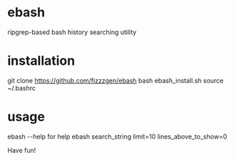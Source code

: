 # ebash
ripgrep-based bash history searching utility

# installation

git clone https://github.com/fizzzgen/ebash
bash ebash_install.sh
source ~/.bashrc

# usage

ebash --help for help
ebash search_string limit=10 lines_above_to_show=0

Have fun!
